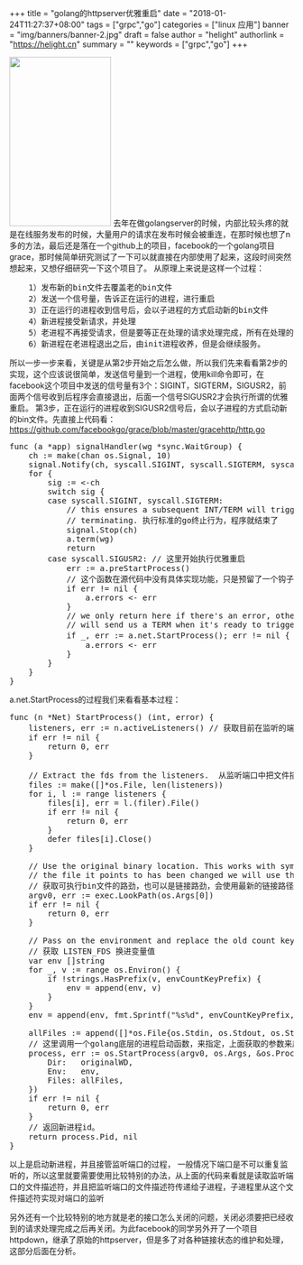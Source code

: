 +++
title = "golang的httpserver优雅重启"
date = "2018-01-24T11:27:37+08:00"
tags = ["grpc","go"]
categories = ["linux 应用"]
banner = "img/banners/banner-2.jpg"
draft = false
author = "helight"
authorlink = "https://helight.cn"
summary = ""
keywords = ["grpc","go"]
+++

<a href="/zb_users/upload/2018/03/u315048364941379819fm27gp0.jpg"><img src="/zb_users/upload/2018/03/u315048364941379819fm27gp0-180x300.jpg" alt="" width="180" height="300" class="alignnone size-medium wp-image-1059" /></a>
去年在做golangserver的时候，内部比较头疼的就是在线服务发布的时候，大量用户的请求在发布时候会被重连，在那时候也想了n多的方法，最后还是落在一个github上的项目，facebook的一个golang项目grace，那时候简单研究测试了一下可以就直接在内部使用了起来，这段时间突然想起来，又想仔细研究一下这个项目了。
从原理上来说是这样一个过程：

<pre class="lang:shell decode:true">
    1）发布新的bin文件去覆盖老的bin文件
    2）发送一个信号量，告诉正在运行的进程，进行重启
    3）正在运行的进程收到信号后，会以子进程的方式启动新的bin文件
    4）新进程接受新请求，并处理
    5）老进程不再接受请求，但是要等正在处理的请求处理完成，所有在处理的请求处理完之后，便自动退出
    6）新进程在老进程退出之后，由init进程收养，但是会继续服务。
</pre>

所以一步一步来看，关键是从第2步开始之后怎么做，所以我们先来看看第2步的实现，这个应该说很简单，发送信号量到一个进程，使用kill命令即可，在facebook这个项目中发送的信号量有3个：SIGINT，SIGTERM，SIGUSR2，前面两个信号收到后程序会直接退出，后面一个信号SIGUSR2才会执行所谓的优雅重启。
第3步，正在运行的进程收到SIGUSR2信号后，会以子进程的方式启动新的bin文件。先直接上代码看：https://github.com/facebookgo/grace/blob/master/gracehttp/http.go

<pre class="lang:go decode:true">
func (a *app) signalHandler(wg *sync.WaitGroup) {
    ch := make(chan os.Signal, 10)
    signal.Notify(ch, syscall.SIGINT, syscall.SIGTERM, syscall.SIGUSR2)
    for {
        sig := <-ch
        switch sig {
        case syscall.SIGINT, syscall.SIGTERM:  
            // this ensures a subsequent INT/TERM will trigger standard go behaviour of
            // terminating. 执行标准的go终止行为，程序就结束了
            signal.Stop(ch)
            a.term(wg)
            return
        case syscall.SIGUSR2: // 这里开始执行优雅重启
            err := a.preStartProcess()  
            // 这个函数在源代码中没有具体实现功能，只是预留了一个钩子函数，用户可以注册自己的函数，可以在重启之前做些自定义的事情。一般情况下也没有什么可以做的，除非有些特殊的服务环境或是状态保存之类的，至少目前，我们的server还没有遇到
            if err != nil {
                a.errors <- err
            }
            // we only return here if there's an error, otherwise the new process
            // will send us a TERM when it's ready to trigger the actual shutdown.
            if _, err := a.net.StartProcess(); err != nil { // 这里开始正式所谓的优雅重启            
                a.errors <- err
            }
        }
    }
}
</pre>

a.net.StartProcess的过程我们来看看基本过程：

<pre class="lang:go decode:true">
func (n *Net) StartProcess() (int, error) {
    listeners, err := n.activeListeners() // 获取目前在监听的端口，这块也是重点，下面重点介绍
    if err != nil {
        return 0, err
    }

    // Extract the fds from the listeners.  从监听端口中把文件描述符取出来
    files := make([]*os.File, len(listeners))
    for i, l := range listeners {
        files[i], err = l.(filer).File()
        if err != nil {
            return 0, err
        }
        defer files[i].Close()
    }

    // Use the original binary location. This works with symlinks such that if
    // the file it points to has been changed we will use the updated symlink.
    // 获取可执行bin文件的路劲，也可以是链接路劲，会使用最新的链接路径作为启动文件路劲的
    argv0, err := exec.LookPath(os.Args[0])
    if err != nil {
        return 0, err
    }

    // Pass on the environment and replace the old count key with the new one.
    // 获取 LISTEN_FDS 换进变量值 
    var env []string
    for _, v := range os.Environ() {
        if !strings.HasPrefix(v, envCountKeyPrefix) {
            env = append(env, v)
        }
    }
    env = append(env, fmt.Sprintf("%s%d", envCountKeyPrefix, len(listeners)))

    allFiles := append([]*os.File{os.Stdin, os.Stdout, os.Stderr}, files...)
    // 这里调用一个golang底层的进程启动函数，来指定，上面获取的参数来启动进程
    process, err := os.StartProcess(argv0, os.Args, &os.ProcAttr{
        Dir:   originalWD,
        Env:   env,
        Files: allFiles,
    })
    if err != nil {
        return 0, err
    }
    // 返回新进程id。
    return process.Pid, nil 
}
</pre>

以上是启动新进程，并且接管监听端口的过程， 一般情况下端口是不可以重复监听的，所以这里就要需要使用比较特别的办法，从上面的代码来看就是读取监听端口的文件描述符，并且把监听端口的文件描述符传递给子进程，子进程里从这个文件描述符实现对端口的监听

另外还有一个比较特别的地方就是老的接口怎么关闭的问题，关闭必须要把已经收到的请求处理完成之后再关闭。为此facebook的同学另外开了一个项目httpdown，继承了原始的httpserver，但是多了对各种链接状态的维护和处理，这部分后面在分析。